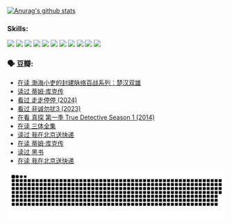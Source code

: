 
[![Anurag's github stats](https://github-readme-stats.vercel.app/api?username=w940853815)](https://github.com/anuraghazra/github-readme-stats)

### Skills:

<code><img height="32" src="https://cdn.jsdelivr.net/npm/simple-icons@v5/icons/python.svg"></code>
<code><img height="32" src="https://cdn.jsdelivr.net/npm/simple-icons@v5/icons/javascript.svg"></code>
<code><img height="32" src="https://cdn.jsdelivr.net/npm/simple-icons@v5/icons/django.svg"></code>
<code><img height="32" src="https://cdn.jsdelivr.net/npm/simple-icons@v5/icons/flask.svg"></code>
<code><img height="32" src="https://cdn.jsdelivr.net/npm/simple-icons@v5/icons/vuetify.svg"></code>
<code><img height="32" src="https://cdn.jsdelivr.net/npm/simple-icons@v5/icons/git.svg"></code>
<code><img height="32" src="https://cdn.jsdelivr.net/npm/simple-icons@v5/icons/docker.svg"></code>
<code><img height="32" src="https://cdn.jsdelivr.net/npm/simple-icons@v5/icons/postgresql.svg"></code>
<code><img height="32" src="https://cdn.jsdelivr.net/npm/simple-icons@v5/icons/elasticsearch.svg"></code>
<code><img height="32" src="https://cdn.jsdelivr.net/npm/simple-icons@v5/icons/macos.svg"></code>
<code><img height="32" src="https://cdn.jsdelivr.net/npm/simple-icons@v5/icons/linux.svg"></code>

### 🗣 豆瓣:

<!-- DOUBAN-ACTIVITIES:START -->
- [在读 渤海小吏的封建脉络百战系列：楚汉双雄](https://www.douban.com/people/136069238/status/4700950146/?_i=26017076)
- [读过 蒂姆·库克传](https://www.douban.com/people/136069238/status/4700949869/?_i=26017076)
- [看过 走走停停‎ (2024)](https://www.douban.com/people/136069238/status/4684430230/?_i=26017076)
- [看过 非诚勿扰3‎ (2023)](https://www.douban.com/people/136069238/status/4676324100/?_i=26017076)
- [在看 真探 第一季 True Detective Season 1‎ (2014)](https://www.douban.com/people/136069238/status/4673382852/?_i=26017076)
- [在读 三体全集](https://www.douban.com/people/136069238/status/4672842521/?_i=26017076)
- [读过 我在北京送快递](https://www.douban.com/people/136069238/status/4672842036/?_i=26017076)
- [在读 蒂姆·库克传](https://www.douban.com/people/136069238/status/4663517053/?_i=26017076)
- [读过 黑书](https://www.douban.com/people/136069238/status/4663516022/?_i=26017076)
- [在读 我在北京送快递](https://www.douban.com/people/136069238/status/4658098365/?_i=26017076)
<!-- DOUBAN-ACTIVITIES:END -->


![Snake animation](https://raw.githubusercontent.com/w940853815/w940853815/output/github-contribution-grid-snake.svg)

<!--
**w940853815/w940853815** is a ✨ _special_ ✨ repository because its `README.md` (this file) appears on your GitHub profile.

Here are some ideas to get you started:

- 🔭 I’m currently working on ...
- 🌱 I’m currently learning ...
- 👯 I’m looking to collaborate on ...
- 🤔 I’m looking for help with ...
- 💬 Ask me about ...
- 📫 How to reach me: ...
- 😄 Pronouns: ...
- ⚡ Fun fact: ...
-->
